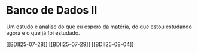 # Banco de Dados II

Um estudo e análise do que eu espero da matéria, do que estou estudando agora e o que já foi estudado.

[[BDII25-07-28]]
[[BDII25-07-29]]
[[BDII25-08-04]]